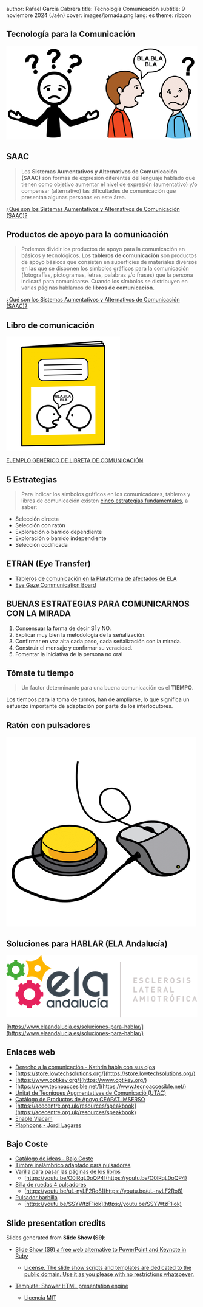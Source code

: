 author: Rafael García Cabrera
title: Tecnología Comunicación
subtitle: 9 noviembre 2024 (Jaén)
cover: images/jornada.png
lang: es
theme: ribbon

## Tecnología para la Comunicación

![¿qué decir?](images/quedecir.png)

## SAAC

> Los **Sistemas Aumentativos y Alternativos de Comunicación (SAAC)** son formas de expresión diferentes del lenguaje hablado que tienen como objetivo aumentar el nivel de expresión (aumentativo) y/o compensar (alternativo) las dificultades de comunicación que presentan algunas personas en este área.

[¿Qué son los Sistemas Aumentativos y Alternativos de Comunicación (SAAC)?](https://arasaac.org/aac/es)

## Productos de apoyo para la comunicación

> Podemos dividir los productos de apoyo para la comunicación en básicos y tecnológicos. Los **tableros de comunicación** son productos de apoyo básicos que consisten en superficies de materiales diversos en las que se disponen los símbolos gráficos para la comunicación (fotografías, pictogramas, letras, palabras y/o frases) que la persona indicará para comunicarse. Cuando los símbolos se distribuyen en varias páginas hablamos de **libros de comunicación**.

[¿Qué son los Sistemas Aumentativos y Alternativos de Comunicación (SAAC)?](https://arasaac.org/aac/es)

## Libro de comunicación

![Cuaderno de comunicación](images/cuadernocomunicacion.png)

[EJEMPLO GENÉRICO DE LIBRETA DE COMUNICACIÓN](https://www.dropbox.com/s/ta0uhb1wuyjpbxo/CACE_Word_Castell%C3%A0_5x7_170314.docx?e=1&dl=0)

## 5 Estrategias

> Para indicar los símbolos gráficos en los comunicadores, tableros y libros de comunicación existen [cinco estrategias fundamentales]((https://arasaac.org/aac/es)), a saber:

- Selección directa
- Selección con ratón
- Exploración o barrido dependiente
- Exploración o barrido independiente
- Selección codificada

## ETRAN (Eye Transfer)

- [Tableros de comunicación en la Plataforma de afectados de ELA](https://sites.google.com/site/plataformadeafectadosela/etran)
- [Eye Gaze Communication Board](http://wiki.cogain.org/index.php/Eye_Gaze_Communication_Board)

## BUENAS ESTRATEGIAS PARA COMUNICARNOS CON LA MIRADA

1. Consensuar la forma de decir SÍ y NO.
2. Explicar muy bien la metodología de la señalización.
3. Confirmar en voz alta cada paso, cada señalización con la mirada.
4. Construir el mensaje y confirmar su veracidad.
5. Fomentar la iniciativa de la persona no oral

## Tómate tu tiempo

> Un factor determinante para una buena comunicación es el **TIEMPO**.

Los tiempos para la toma de turnos, han de ampliarse, lo que significa un esfuerzo importante de adaptación por parte de los interlocutores.

## Ratón con pulsadores

![Ratón adaptado](images/ratonadaptado.png)

## Soluciones para HABLAR (ELA Andalucía)

![ELA Andalucía](images/ela-andalucia-logo.svg)

[https://www.elaandalucia.es/soluciones-para-hablar/](https://www.elaandalucia.es/soluciones-para-hablar/)

## Enlaces web

- [Derecho a la comunicación - Kathrin habla con sus ojos](https://rafagc.neocities.org/talks/importante.html)
- [https://store.lowtechsolutions.org/](https://store.lowtechsolutions.org/)
- [https://www.optikey.org/](https://www.optikey.org/)
- [https://www.tecnoaccesible.net/](https://www.tecnoaccesible.net/)
- [Unitat de Tècniques Augmentatives de Comunicació (UTAC)](https://www.utac.cat/inici)
- [Catálogo de Productos de Apoyo CEAPAT IMSERSO](https://catalogoceapat.imserso.es/)
- [https://acecentre.org.uk/resources/speakbook](https://acecentre.org.uk/resources/speakbook)
- [Enable Viacam](https://eviacam.crea-si.com/index_es.php)
- [Plaphoons - Jordi Lagares](https://projectefressa.blogspot.com/)

## Bajo Coste

- [Catálogo de ideas - Bajo Coste](http://www.crmfalbacete.org/recursosbajocoste/listado_catalogo.asp)
- [Timbre inalámbrico adaptado para pulsadores](http://www.crmfalbacete.org/recursosbajocoste/catalogo/Timbre_inalambrico_adaptado_para_pulsadores.pdf)
- [Varilla para pasar las páginas de los libros](http://www.crmfalbacete.org/recursosbajocoste/catalogo/pasa_paginas.pdf)
  - [https://youtu.be/O0lRqL0oQP4](https://youtu.be/O0lRqL0oQP4)
- [Silla de ruedas 4 pulsadores](http://www.crmfalbacete.org/recursosbajocoste/catalogo/silla_cuatro_pulsadores.pdf)
  - [https://youtu.be/uL-nyLF2Ro8](https://youtu.be/uL-nyLF2Ro8)
- [Pulsador barbilla](http://www.crmfalbacete.org/recursosbajocoste/catalogo/ToP_Otro_pulsador.pdf)
  - [https://youtu.be/SSYWtzF1iok](https://youtu.be/SSYWtzF1iok)

## Slide presentation credits

Slides generated from **Slide Show (S9)**:

- [Slide Show (S9) a free web alternative to PowerPoint and Keynote in Ruby](https://slideshow-s9.github.io/)
	- [License. The slide show scripts and templates are dedicated to the public domain. Use it as you please with no restrictions whatsoever.](https://slideshow-s9.github.io/#about)

- [Template: Shower HTML presentation engine](https://github.com/shower/shower)
	- [Licencia MIT](https://github.com/shower/shower/blob/master/LICENSE.md)
